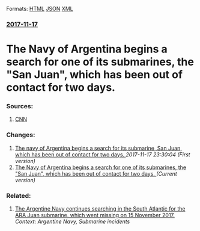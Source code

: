 
Formats: [HTML](/news/2017/11/17/the-navy-of-argentina-begins-a-search-for-one-of-its-submarines-the-san-juan-which-has-been-out-of-contact-for-two-days.html)  [JSON](/news/2017/11/17/the-navy-of-argentina-begins-a-search-for-one-of-its-submarines-the-san-juan-which-has-been-out-of-contact-for-two-days.json)  [XML](/news/2017/11/17/the-navy-of-argentina-begins-a-search-for-one-of-its-submarines-the-san-juan-which-has-been-out-of-contact-for-two-days.xml)  

### [2017-11-17](/news/2017/11/17/index.md)

# The Navy of Argentina begins a search for one of its submarines, the "San Juan", which has been out of contact for two days. 




### Sources:

1. [CNN](http://www.cnn.com/2017/11/17/americas/argentina-submarine-missing/index.html)

### Changes:

1. [ The navy of Argentina begins a search for its submarine, San Juan, which has been out of contact for two days. ](/news/2017/11/17/the-navy-of-argentina-begins-a-search-for-its-submarine-san-juan-which-has-been-out-of-contact-for-two-days.md) _2017-11-17 23:30:04 (First version)_
1. [The Navy of Argentina begins a search for one of its submarines, the "San Juan", which has been out of contact for two days. ](/news/2017/11/17/the-navy-of-argentina-begins-a-search-for-one-of-its-submarines-the-san-juan-which-has-been-out-of-contact-for-two-days.md) _(Current version)_

### Related:

1. [The Argentine Navy continues searching in the South Atlantic for the ARA Juan submarine, which went missing on 15 November 2017. ](/news/2017/11/18/the-argentine-navy-continues-searching-in-the-south-atlantic-for-the-ara-juan-submarine-which-went-missing-on-15-november-2017.md) _Context: Argentine Navy, Submarine incidents_

